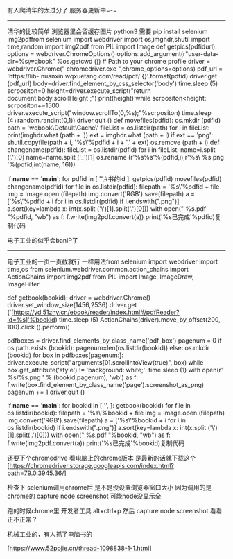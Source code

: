 

有人爬清华的太过分了 服务器更新中=-=


---------------------
清华的比较简单 浏览器里会留缓存图片 python3 需要 pip install selenium img2pdffrom selenium import webdriver
import os,imghdr,shutil
import time,random
import img2pdf
from PIL import Image
def getpics(pdfidurl):
options = webdriver.ChromeOptions()
options.add_argument(r"user-data-dir=%s\wqbook" %os.getcwd ()) # Path to your chrome profile
driver = webdriver.Chrome(" chromedriver.exe ",chrome_options=options)
pdf_url = 'https://lib- nuanxin.wqxuetang.com/read/pdf/ {}'.format(pdfid)
driver.get (pdf_url)
body=driver.find_element_by_css_selector('body')
time.sleep (5)
scrpositon=0
height=driver.execute_script("return document.body.scrollHeight ;")
print(height)
while scrpositon<height:
scrpositon+=1500
driver.execute_script("window.scrollTo(0,%s);"%scrpositon)
time.sleep (4+random.randint(0,1))
driver.quit ()
def movefiles(pdfid):
os.mkdir (pdfid)
path = 'wqbook\Default\Cache\\'
fileList = os.listdir(path)
for i in fileList:
print(imghdr.what (path + i))
ext = imghdr.what (path + i)
if ext == 'png':
shutil.copyfile(path + i, '%s\\'%pdfid + i + '.' + ext)
os.remove (path + i)
def changename(pdfid):
fileList = os.listdir(pdfid)
for i in fileList:
name=i.split ('.')[0]
name=name.split ('_')[1]
os.rename (r'%s\%s'%(pdfid,i),r'%s\ %s.png '%(pdfid,int(name, 16)))

if __name__ == '__main__':
for pdfid in [
'',#书的id
]:
getpics(pdfid)
movefiles(pdfid)
changename(pdfid)
for file in os.listdir(pdfid):
filepath = '%s\\'%pdfid + file
img = Image.open (filepath)
img.convert('RGB').save(filepath)
a = ['%s\\'%pdfid + i for i in os.listdir(pdfid) if i.endswith(".png")]
a.sort(key=lambda x: int(x.split ('\\')[1].split('.')[0]))
with open(" %s.pdf "%pdfid, "wb") as f:
f.write(img2pdf.convert(a))
print('%s已完成'%pdfid)复制代码




电子工业的似乎会banIP了

--------------------------

电子工业的一页一页截就行 一样用法from selenium import webdriver
import time,os
from selenium.webdriver.common.action_chains import ActionChains
import img2pdf
from PIL import Image, ImageDraw, ImageFilter

def getbook(bookid):
driver = webdriver.Chrome()
driver.set_window_size(1456,2536)
driver.get ('[https://yd.51zhy.cn/ebook/reader/index.html#/pdfReader?id=%s]'%bookid)
time.sleep (5)
ActionChains(driver).move_by_offset(200, 100).click ().perform()

pdfboxes = driver.find_elements_by_class_name('pdf_box')
pagenum = 0
if os.path.exists (bookid):
pagenum=len(os.listdir(bookid))
else:
os.mkdir (bookid)
for box in pdfboxes[pagenum:]:
driver.execute_script("arguments[0].scrollIntoView(true)", box)
while box.get_attribute('style') != 'background: white;': time.sleep (1)
with open(r' %s/%s.png ' % (bookid,pagenum), 'wb') as f:
f.write(box.find_element_by_class_name('page').screenshot_as_png)
pagenum += 1
driver.quit ()

if __name__ == '__main__':
for bookid in [
'',
]:
getbook(bookid)
for file in os.listdir(bookid):
filepath = '%s\\'%bookid + file
img = Image.open (filepath)
img.convert('RGB').save(filepath)
a = ['%s\\'%bookid + i for i in os.listdir(bookid) if i.endswith(".png")]
a.sort(key=lambda x: int(x.split ('\\')[1].split('.')[0]))
with open(" %s.pdf "%bookid, "wb") as f:
f.write(img2pdf.convert(a))
print('%s已完成'%bookid)复制代码



还要下个chromedrive 看电脑上的chrome版本 是最新的话就下载这个
[https://chromedriver.storage.googleapis.com/index.html?path=79.0.3945.36/]

检查下 selenium调用chrome后 是不是没设置浏览器窗口大小
因为调用的是chrome的 capture node screenshot 可能node没显示全

跑的时候chrome里 开发者工具 alt+ctrl+p 然后 capture node screenshot 看看正不正常？



机械工业的，有人抓了电脑书的

[https://www.52pojie.cn/thread-1098838-1-1.html]


